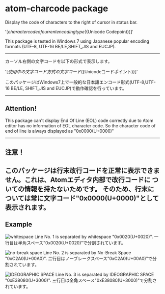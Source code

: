 # atom-charcode package

Display the code of characters to the right of cursor in status bar.

'[${character code of current encoding type}(${Unicode Codepoint})]'

This package is tested in Windows 7 using Japanese popular encoding formats
  (UTF-8, UTF-16 BE/LE,SHIFT_JIS and EUCJP).

---------------------------------------
カーソル右側の文字コードを以下の形式で表示します。

'[${使用中の文字コード方式の文字コード}(${Unicodeコードポイント)}]'

このパッケージはWindows7上で一般的な日本語エンコード形式(UTF-8,UTF-16 BE/LE,
  SHIFT_JIS and EUCJP)で動作確認を行っています。

 ---------------------------------------
## Attention!
This package can't display End Of Line (EOL) code correctly due to
  Atom editor has no information of EOL character code.
  So the character code of end of line is always displayed as "0x0000(U+0000)"

---------------------------------------
## 注意！
このパッケージは行末改行コードを正常に表示できません。これは、Atomエディタ内部で改行コードに
  ついての情報を持たないためです。
  そのため、行末については常に文字コード"0x0000(U+0000)"として表示されます。
---------------------------------------

## Example

![ whitespace ](https://f.cloud.github.com/assets/69169/2290250/c35d867a-a017-11e3-86be-cd7c5bf3ff9b.gif)
Line No. 1 is separated by whitespace "0x0020(U+0020)".
  一行目は半角スペース"0x0020(U+0020)"で分割されています。

![ no-break space ](https://f.cloud.github.com/assets/69169/2290250/c35d867a-a017-11e3-86be-cd7c5bf3ff9b.gif)
Line No. 2 is separated by No-Break Space "0xC2A0(U+00A0)".
  二行目はノーブレークスペース"0xC2A0(U+00A0)"で分割されています。

![ IDEOGRAPHIC SPACE ](https://f.cloud.github.com/assets/69169/2290250/c35d867a-a017-11e3-86be-cd7c5bf3ff9b.gif)
Line No. 3 is separated by IDEOGRAPHIC SPACE "0xE38080(U+3000)".
  三行目は全角スペース"0xE38080(U+3000)"で分割されています。

